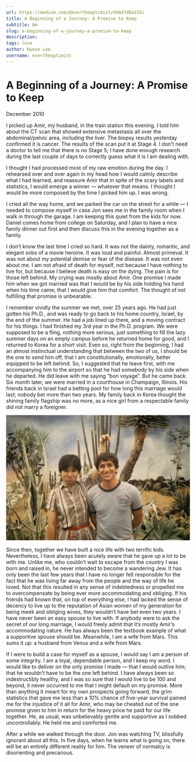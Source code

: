 ```yaml
---
url: https://medium.com/@evertheoptimist/dd447d8a155c
title: A Beginning of a Journey: A Promise to Keep
subtitle: Am
slug: a-beginning-of-a-journey-a-promise-to-keep
description: 
tags: love
author: Hyeon Lee
username: evertheoptimist
---
```


# A Beginning of a Journey: A Promise to Keep

December 2010

I picked up Amir, my husband, in the train station this evening. I told him about the CT scan that showed extensive metastasis all over the abdominal/pelvic area, including the liver. The biopsy results yesterday confirmed it is cancer. The results of the scan put it at Stage 4. I don’t need a doctor to tell me that there is no Stage 5; I have done enough research during the last couple of days to correctly guess what it is I am dealing with.

I thought I had processed most of my raw emotion during the day. I rehearsed over and over again in my head how I would calmly describe what I had learned, and reassure Amir that in spite of the scary labels and statistics, I would emerge a winner — whatever that means. I thought I would be more composed by the time I picked him up. I was wrong.

I cried all the way home, and we parked the car on the street for a while — I needed to compose myself in case Jon sees me in the family room when I walk in through the garage. I am keeping this quiet from the kids for now. Daniel comes home from college on Saturday, and I plan to have a nice family dinner out first and then discuss this in the evening together as a family.

I don’t know the last time I cried so hard. It was not the dainty, romantic, and elegant sobs of a movie heroine. It was loud and painful. Almost primeval. It was not about my potential demise or fear of the disease. It was not even about me. I am not afraid of death for myself, not because I have nothing to live for, but because I believe death is easy on the dying. The pain is for those left behind. My crying was mostly about Amir. One promise I made him when we got married was that I would be by his side holding his hand when his time came, that I would give him that comfort. The thought of not fulfilling that promise is unbearable.

I remember vividly the summer we met, over 25 years ago. He had just gotten his Ph.D., and was ready to go back to his home country, Israel, by the end of the summer. He had a job lined up there, and a moving contract for his things. I had finished my 3rd year in the Ph.D. program. We were supposed to be a fling, nothing more serious, just something to fill the lazy summer days on an empty campus before he returned home for good, and I returned to Korea for a short visit. Even so, right from the beginning, I had an almost instinctual understanding that between the two of us, I should be the one to send him off, that I am constitutionally, emotionally, better equipped to be left behind. So, I suggested that he leave first, with me accompanying him to the airport so that he had somebody by his side when he departed. He did leave with me saying “bon voyage”. But he came back. Six month later, we were married in a courthouse in Champaign, Illinois. His friends back in Israel had a betting pool for how long this marriage would last; nobody bet more than two years. My family back in Korea thought the shining family flagship was no more, as a nice girl from a respectable family did not marry a foreigner.

![Summer of 1985](./assets/1*80ieq51ZmWfYobszukGu1A.png)

Since then, together we have built a nice life with two terrific kids. Nevertheless, I have always been acutely aware that he gave up a lot to be with me. Unlike me, who couldn’t wait to escape from the country I was born and raised in, he never intended to become a wandering Jew. It has only been the last few years that I have no longer felt responsible for the fact that he was living far away from the people and the way of life he loved. Not that this resulted in any sense of indebtedness or propelled me to overcompensate by being ever more accommodating and obliging. If his friends had known that, on top of everything else, I had lacked the sense of decency to live up to the reputation of Asian women of my generation for being meek and obliging wives, they wouldn’t have bet even two years. I have never been an easy spouse to live with. If anybody were to ask the secret of our long marriage, I would freely admit that it’s mostly Amir’s accommodating nature. He has always been the textbook example of what a supportive spouse should be. Meanwhile, I am a wife from Mars. This sums it up: a husband from Venus and a wife from Mars.

If I were to build a case for myself as a spouse, I would say I am a person of some integrity. I am a loyal, dependable person, and I keep my word. I would like to deliver on the only promise I made — that I would outlive him; that he wouldn’t have to be the one left behind. I have always been so indestructibly healthy, and I was so sure that I would live to be 100 and beyond, it never occurred to me that I might default on my promise. More than anything it meant for my own prospects going forward, the grim statistics that gave me less than a 10% chance of five-year survival pained me for the injustice of it all for Amir, who may be cheated out of the one promise given to him in return for the heavy price he paid for our life together. He, as usual, was unbelievably gentle and supportive as I sobbed uncontrollably. He held me and comforted me.

After a while we walked through the door. Jon was watching TV, blissfully ignorant about all this. In five days, when he learns what is going on, there will be an entirely different reality for him. The veneer of normalcy is disorienting and precarious.


